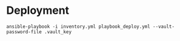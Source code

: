 # Deployment

```ansible-playbook -i inventory.yml playbook_deploy.yml --vault-password-file .vault_key```
